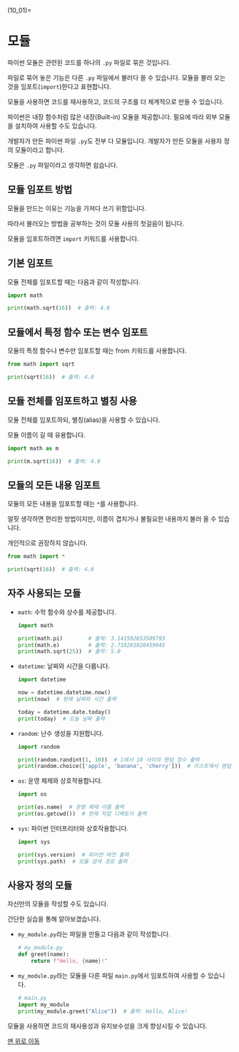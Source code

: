 (10_01)=
# 모듈

파이썬 모듈은 관련된 코드를 하나의 `.py` 파일로 묶은 것입니다.

파일로 묶어 놓은 기능은 다른 `.py` 파일에서 불러다 쓸 수 있습니다. 모듈을 불러 오는 것을 임포트(`import`)한다고 표현합니다.

모듈을 사용하면 코드를 재사용하고, 코드의 구조를 더 체계적으로 만들 수 있습니다.

파이썬은 내장 함수처럼 많은 내장(Built-in) 모듈을 제공합니다. 필요에 따라 외부 모듈을 설치하여 사용할 수도 있습니다.

개발자가 만든 파이썬 파일 `.py`도 전부 다 모듈입니다. 개발자가 만든 모듈을 사용자 정의 모듈이라고 합니다.

모듈은 `.py` 파일이라고 생각하면 쉽습니다.

## 모듈 임포트 방법

모듈을 만드는 이유는 기능을 가져다 쓰기 위함입니다.

따라서 불러오는 방법을 공부하는 것이 모듈 사용의 첫걸음이 됩니다.

모듈을 임포트하려면 `import` 키워드를 사용합니다.

## 기본 임포트

모듈 전체를 임포트할 때는 다음과 같이 작성합니다.

```python
import math

print(math.sqrt(16))  # 출력: 4.0
```

## 모듈에서 특정 함수 또는 변수 임포트

모듈의 특정 함수나 변수만 임포트할 때는 from 키워드를 사용합니다.

```python
from math import sqrt

print(sqrt(16))  # 출력: 4.0
```

## 모듈 전체를 임포트하고 별칭 사용

모듈 전체를 임포트하되, 별칭(alias)을 사용할 수 있습니다.

모듈 이름이 길 때 유용합니다.

```python
import math as m

print(m.sqrt(16))  # 출력: 4.0
```

## 모듈의 모든 내용 임포트

모듈의 모든 내용을 임포트할 때는 `*`를 사용합니다.

얼핏 생각하면 편리한 방법이지만, 이름이 겹치거나 불필요한 내용까지 불러 올 수 있습니다.

개인적으로 권장하지 않습니다.

```python
from math import *

print(sqrt(16))  # 출력: 4.0
```

## 자주 사용되는 모듈
- `math`: 수학 함수와 상수를 제공합니다.
    ```python
    import math

    print(math.pi)        # 출력: 3.141592653589793
    print(math.e)         # 출력: 2.718281828459045
    print(math.sqrt(25))  # 출력: 5.0
    ```

- `datetime`: 날짜와 시간을 다룹니다.
    ```python
    import datetime

    now = datetime.datetime.now()
    print(now)  # 현재 날짜와 시간 출력

    today = datetime.date.today()
    print(today)  # 오늘 날짜 출력
    ```

- `random`: 난수 생성을 지원합니다.
    ```python
    import random

    print(random.randint(1, 10))  # 1에서 10 사이의 랜덤 정수 출력
    print(random.choice(['apple', 'banana', 'cherry']))  # 리스트에서 랜덤 선택
    ```
- `os`: 운영 체제와 상호작용합니다.
    ```python
    import os

    print(os.name)  # 운영 체제 이름 출력
    print(os.getcwd())  # 현재 작업 디렉토리 출력
    ```
- `sys`: 파이썬 인터프리터와 상호작용합니다.
    ```python
    import sys

    print(sys.version)  # 파이썬 버전 출력
    print(sys.path)  # 모듈 검색 경로 출력

## 사용자 정의 모듈

자신만의 모듈을 작성할 수도 있습니다.

간단한 실습을 통해 알아보겠습니다.

- `my_module.py`라는 파일을 만들고 다음과 같이 작성합니다.

    ```python
    # my_module.py
    def greet(name):
        return f"Hello, {name}!"
    ```


-  `my_module.py`라는 모듈을 다른 파일 `main.py`에서 임포트하여 사용할 수 있습니다.

    ```python
    # main.py
    import my_module
    print(my_module.greet("Alice"))  # 출력: Hello, Alice!
    ```

모듈을 사용하면 코드의 재사용성과 유지보수성을 크게 향상시킬 수 있습니다.

[맨 위로 이동](10_01)